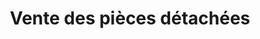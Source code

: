 ---
title: "Vente des pièces détachées"
url: /faranah/vente-des-pieces-detachees/
shop: Allgemein
---